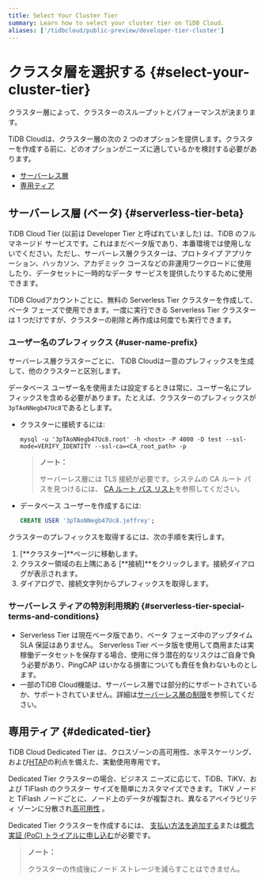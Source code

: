 ```yaml
---
title: Select Your Cluster Tier
summary: Learn how to select your cluster tier on TiDB Cloud.
aliases: ['/tidbcloud/public-preview/developer-tier-cluster']
---
```


# クラスタ層を選択する {#select-your-cluster-tier}

クラスター層によって、クラスターのスループットとパフォーマンスが決まります。

TiDB Cloudは、クラスター層の次の 2 つのオプションを提供します。クラスターを作成する前に、どのオプションがニーズに適しているかを検討する必要があります。

-   [サーバーレス層](#serverless-tier-beta)
-   [専用ティア](#dedicated-tier)

## サーバーレス層 (ベータ) {#serverless-tier-beta}

TiDB Cloud Tier (以前は Developer Tier と呼ばれていました) は、TiDB のフル マネージド サービスです。これはまだベータ版であり、本番環境では使用しないでください。ただし、サーバーレス層クラスターは、プロトタイプ アプリケーション、ハッカソン、アカデミック コースなどの非運用ワークロードに使用したり、データセットに一時的なデータ サービスを提供したりするために使用できます。

TiDB Cloudアカウントごとに、無料の Serverless Tier クラスターを作成して、ベータ フェーズで使用できます。一度に実行できる Serverless Tier クラスターは 1 つだけですが、クラスターの削除と再作成は何度でも実行できます。

### ユーザー名のプレフィックス {#user-name-prefix}

<!--Important: Do not update the section name "User name prefix" because this section is referenced by TiDB backend error messages.-->

サーバーレス層クラスターごとに、 TiDB Cloudは一意のプレフィックスを生成して、他のクラスターと区別します。

データベース ユーザー名を使用または設定するときは常に、ユーザー名にプレフィックスを含める必要があります。たとえば、クラスターのプレフィックスが`3pTAoNNegb47Uc8`であるとします。

-   クラスターに接続するには:

    ```shell
    mysql -u '3pTAoNNegb47Uc8.root' -h <host> -P 4000 -D test --ssl-mode=VERIFY_IDENTITY --ssl-ca=<CA_root_path> -p
    ```

    > **ノート：**
    >
    > サーバーレス層には TLS 接続が必要です。システムの CA ルート パスを見つけるには、 [CA ルート パス リスト](/tidb-cloud/secure-connections-to-serverless-tier-clusters.md#where-is-the-ca-root-path-on-my-system)を参照してください。

-   データベース ユーザーを作成するには:

    ```sql
    CREATE USER '3pTAoNNegb47Uc8.jeffrey';
    ```

クラスターのプレフィックスを取得するには、次の手順を実行します。

1.  [**クラスター]**ページに移動します。
2.  クラスター領域の右上隅にある [**接続]**をクリックします。接続ダイアログが表示されます。
3.  ダイアログで、接続文字列からプレフィックスを取得します。

### サーバーレス ティアの特別利用規約 {#serverless-tier-special-terms-and-conditions}

-   Serverless Tier は現在ベータ版であり、ベータ フェーズ中のアップタイム SLA 保証はありません。 Serverless Tier ベータ版を使用して商用または実稼働データセットを保存する場合、使用に伴う潜在的なリスクはご自身で負う必要があり、PingCAP はいかなる損害についても責任を負わないものとします。
-   一部のTiDB Cloud機能は、サーバーレス層では部分的にサポートされているか、サポートされていません。詳細は[サーバーレス層の制限](/tidb-cloud/serverless-tier-limitations.md)を参照してください。

## 専用ティア {#dedicated-tier}

TiDB Cloud Dedicated Tier は、クロスゾーンの高可用性、水平スケーリング、および[HTAP](https://en.wikipedia.org/wiki/Hybrid_transactional/analytical_processing)の利点を備えた、実動使用専用です。

Dedicated Tier クラスターの場合、ビジネス ニーズに応じて、TiDB、TiKV、および TiFlash のクラスター サイズを簡単にカスタマイズできます。 TiKV ノードと TiFlash ノードごとに、ノード上のデータが複製され、異なるアベイラビリティ ゾーンに分散され[高可用性](/tidb-cloud/high-availability-with-multi-az.md) 。

Dedicated Tier クラスターを作成するには、 [支払い方法を追加する](/tidb-cloud/tidb-cloud-billing.md#payment-method)または[概念実証 (PoC) トライアルに申し込む](/tidb-cloud/tidb-cloud-poc.md)が必要です。

> **ノート：**
>
> クラスターの作成後にノード ストレージを減らすことはできません。
